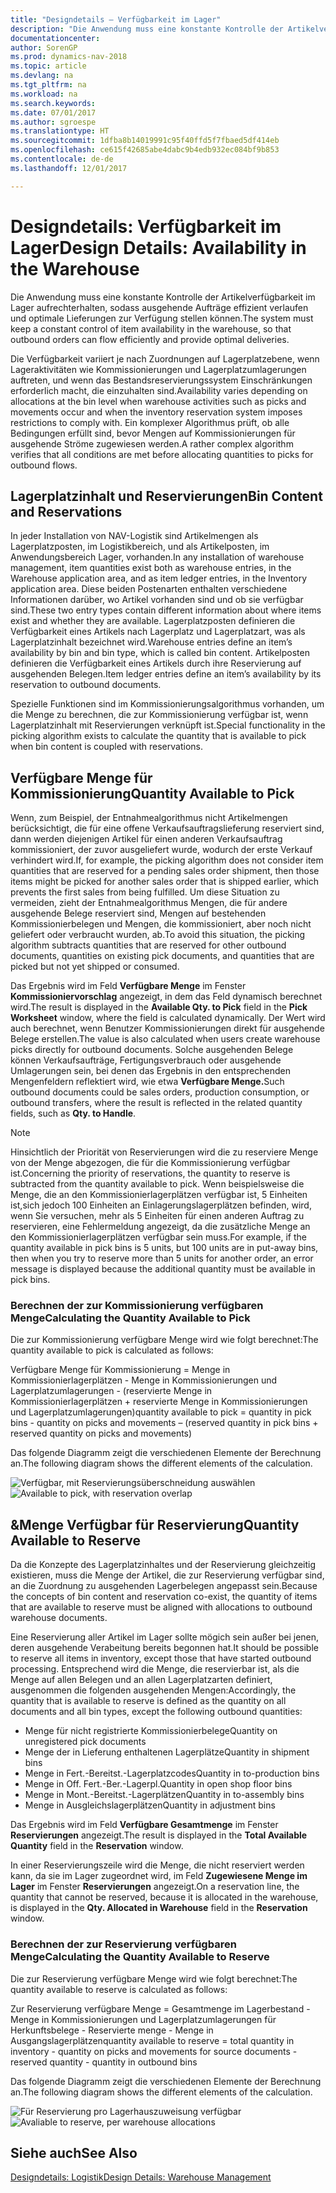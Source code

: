 ```yaml
---
title: "Designdetails – Verfügbarkeit im Lager"
description: "Die Anwendung muss eine konstante Kontrolle der Artikelverfügbarkeit im Lager aufrechterhalten, sodass ausgehende Aufträge effizient verlaufen und optimale Lieferungen zur Verfügung stellen können."
documentationcenter: 
author: SorenGP
ms.prod: dynamics-nav-2018
ms.topic: article
ms.devlang: na
ms.tgt_pltfrm: na
ms.workload: na
ms.search.keywords: 
ms.date: 07/01/2017
ms.author: sgroespe
ms.translationtype: HT
ms.sourcegitcommit: 1dfba8b14019991c95f40ffd5f7fbaed5df414eb
ms.openlocfilehash: ce615f42685abe4dabc9b4edb932ec084bf9b853
ms.contentlocale: de-de
ms.lasthandoff: 12/01/2017

---
```

# <a name="design-details-availability-in-the-warehouse"></a><span data-ttu-id="0b32b-103">Designdetails: Verfügbarkeit im Lager</span><span class="sxs-lookup"><span data-stu-id="0b32b-103">Design Details: Availability in the Warehouse</span></span>
<span data-ttu-id="0b32b-104">Die Anwendung muss eine konstante Kontrolle der Artikelverfügbarkeit im Lager aufrechterhalten, sodass ausgehende Aufträge effizient verlaufen und optimale Lieferungen zur Verfügung stellen können.</span><span class="sxs-lookup"><span data-stu-id="0b32b-104">The system must keep a constant control of item availability in the warehouse, so that outbound orders can flow efficiently and provide optimal deliveries.</span></span>  

 <span data-ttu-id="0b32b-105">Die Verfügbarkeit variiert je nach Zuordnungen auf Lagerplatzebene, wenn Lageraktivitäten wie Kommissionierungen und Lagerplatzumlagerungen auftreten, und wenn das Bestandsreservierungssystem Einschränkungen erforderlich macht, die einzuhalten sind.</span><span class="sxs-lookup"><span data-stu-id="0b32b-105">Availability varies depending on allocations at the bin level when warehouse activities such as picks and movements occur and when the inventory reservation system imposes restrictions to comply with.</span></span> <span data-ttu-id="0b32b-106">Ein komplexer Algorithmus prüft, ob alle Bedingungen erfüllt sind, bevor Mengen auf Kommissionierungen für ausgehende Ströme zugewiesen werden.</span><span class="sxs-lookup"><span data-stu-id="0b32b-106">A rather complex algorithm verifies that all conditions are met before allocating quantities to picks for outbound flows.</span></span>  

## <a name="bin-content-and-reservations"></a><span data-ttu-id="0b32b-107">Lagerplatzinhalt und Reservierungen</span><span class="sxs-lookup"><span data-stu-id="0b32b-107">Bin Content and Reservations</span></span>  
 <span data-ttu-id="0b32b-108">In jeder Installation von NAV-Logistik sind Artikelmengen als Lagerplatzposten, im Logistikbereich, und als Artikelposten, im Anwendungsbereich Lager, vorhanden.</span><span class="sxs-lookup"><span data-stu-id="0b32b-108">In any installation of warehouse management, item quantities exist both as warehouse entries, in the Warehouse application area, and as item ledger entries, in the Inventory application area.</span></span> <span data-ttu-id="0b32b-109">Diese beiden Postenarten enthalten verschiedene Informationen darüber, wo Artikel vorhanden sind und ob sie verfügbar sind.</span><span class="sxs-lookup"><span data-stu-id="0b32b-109">These two entry types contain different information about where items exist and whether they are available.</span></span> <span data-ttu-id="0b32b-110">Lagerplatzposten definieren die Verfügbarkeit eines Artikels nach Lagerplatz und Lagerplatzart, was als Lagerplatzinhalt bezeichnet wird.</span><span class="sxs-lookup"><span data-stu-id="0b32b-110">Warehouse entries define an item’s availability by bin and bin type, which is called bin content.</span></span> <span data-ttu-id="0b32b-111">Artikelposten definieren die Verfügbarkeit eines Artikels durch ihre Reservierung auf ausgehenden Belegen.</span><span class="sxs-lookup"><span data-stu-id="0b32b-111">Item ledger entries define an item’s availability by its reservation to outbound documents.</span></span>  

 <span data-ttu-id="0b32b-112">Spezielle Funktionen sind im Kommissionierungsalgorithmus vorhanden, um die Menge zu berechnen, die zur Kommissionierung verfügbar ist, wenn Lagerplatzinhalt mit Reservierungen verknüpft ist.</span><span class="sxs-lookup"><span data-stu-id="0b32b-112">Special functionality in the picking algorithm exists to calculate the quantity that is available to pick when bin content is coupled with reservations.</span></span>  

## <a name="quantity-available-to-pick"></a><span data-ttu-id="0b32b-113">Verfügbare Menge für Kommissionierung</span><span class="sxs-lookup"><span data-stu-id="0b32b-113">Quantity Available to Pick</span></span>  
 <span data-ttu-id="0b32b-114">Wenn, zum Beispiel, der Entnahmealgorithmus nicht Artikelmengen berücksichtigt, die für eine offene Verkaufsauftragslieferung reserviert sind, dann werden diejenigen Artikel für einen anderen Verkaufsauftrag kommissioniert, der zuvor ausgeliefert wurde, wodurch der erste Verkauf verhindert wird.</span><span class="sxs-lookup"><span data-stu-id="0b32b-114">If, for example, the picking algorithm does not consider item quantities that are reserved for a pending sales order shipment, then those items might be picked for another sales order that is shipped earlier, which prevents the first sales from being fulfilled.</span></span> <span data-ttu-id="0b32b-115">Um diese Situation zu vermeiden, zieht der Entnahmealgorithmus Mengen, die für andere ausgehende Belege reserviert sind, Mengen auf bestehenden Kommissionierbelegen und Mengen, die kommissioniert, aber noch nicht geliefert oder verbraucht wurden, ab.</span><span class="sxs-lookup"><span data-stu-id="0b32b-115">To avoid this situation, the picking algorithm subtracts quantities that are reserved for other outbound documents, quantities on existing pick documents, and quantities that are picked but not yet shipped or consumed.</span></span>  

 <span data-ttu-id="0b32b-116">Das Ergebnis wird im Feld **Verfügbare Menge** im Fenster **Kommissioniervorschlag** angezeigt, in dem das Feld dynamisch berechnet wird.</span><span class="sxs-lookup"><span data-stu-id="0b32b-116">The result is displayed in the **Available Qty. to Pick** field in the **Pick Worksheet** window, where the field is calculated dynamically.</span></span> <span data-ttu-id="0b32b-117">Der Wert wird auch berechnet, wenn Benutzer Kommissionierungen direkt für ausgehende Belege erstellen.</span><span class="sxs-lookup"><span data-stu-id="0b32b-117">The value is also calculated when users create warehouse picks directly for outbound documents.</span></span> <span data-ttu-id="0b32b-118">Solche ausgehenden Belege können Verkaufsaufträge, Fertigungsverbrauch oder ausgehende Umlagerungen sein, bei denen das Ergebnis in den entsprechenden Mengenfeldern reflektiert wird, wie etwa **Verfügbare Menge.**</span><span class="sxs-lookup"><span data-stu-id="0b32b-118">Such outbound documents could be sales orders, production consumption, or outbound transfers, where the result is reflected in the related quantity fields, such as **Qty. to Handle**.</span></span>  

> [!NOTE]  
>  <span data-ttu-id="0b32b-119">Hinsichtlich der Priorität von Reservierungen wird die zu reserviere Menge von der Menge abgezogen, die für die Kommissionierung verfügbar ist.</span><span class="sxs-lookup"><span data-stu-id="0b32b-119">Concerning the priority of reservations, the quantity to reserve is subtracted from the quantity available to pick.</span></span> <span data-ttu-id="0b32b-120">Wenn beispielsweise die Menge, die an den Kommissionierlagerplätzen verfügbar ist, 5 Einheiten ist,sich jedoch 100 Einheiten an Einlagerungslagerplätzen befinden, wird, wenn Sie versuchen, mehr als 5 Einheiten für einen anderen Auftrag zu reservieren, eine Fehlermeldung angezeigt, da die zusätzliche Menge an den Kommissionierlagerplätzen verfügbar sein muss.</span><span class="sxs-lookup"><span data-stu-id="0b32b-120">For example, if the quantity available in pick bins is 5 units, but 100 units are in put-away bins, then when you try to reserve more than 5 units for another order, an error message is displayed because the additional quantity must be available in pick bins.</span></span>  

### <a name="calculating-the-quantity-available-to-pick"></a><span data-ttu-id="0b32b-121">Berechnen der zur Kommissionierung verfügbaren Menge</span><span class="sxs-lookup"><span data-stu-id="0b32b-121">Calculating the Quantity Available to Pick</span></span>  
 <span data-ttu-id="0b32b-122">Die zur Kommissionierung verfügbare Menge wird wie folgt berechnet:</span><span class="sxs-lookup"><span data-stu-id="0b32b-122">The quantity available to pick is calculated as follows:</span></span>  

 <span data-ttu-id="0b32b-123">Verfügbare Menge für Kommissionierung = Menge in Kommissionierlagerplätzen - Menge in Kommissionierungen und Lagerplatzumlagerungen - (reservierte Menge in Kommissionierlagerplätzen + reservierte Menge in Kommissionierungen und Lagerplatzumlagerungen)</span><span class="sxs-lookup"><span data-stu-id="0b32b-123">quantity available to pick = quantity in pick bins - quantity on picks and movements – (reserved quantity in pick bins + reserved quantity on picks and movements)</span></span>  

 <span data-ttu-id="0b32b-124">Das folgende Diagramm zeigt die verschiedenen Elemente der Berechnung an.</span><span class="sxs-lookup"><span data-stu-id="0b32b-124">The following diagram shows the different elements of the calculation.</span></span>  

 <span data-ttu-id="0b32b-125">![Verfügbar, mit Reservierungsüberschneidung auswählen](media/design_details_warehouse_management_availability_2.png "design_details_warehouse_management_availability_2")</span><span class="sxs-lookup"><span data-stu-id="0b32b-125">![Available to pick, with reservation overlap](media/design_details_warehouse_management_availability_2.png "design_details_warehouse_management_availability_2")</span></span>  

## <a name="quantity-available-to-reserve"></a><span data-ttu-id="0b32b-126">&Menge Verfügbar für Reservierung</span><span class="sxs-lookup"><span data-stu-id="0b32b-126">Quantity Available to Reserve</span></span>  
 <span data-ttu-id="0b32b-127">Da die Konzepte des Lagerplatzinhaltes und der Reservierung gleichzeitig existieren, muss die Menge der Artikel, die zur Reservierung verfügbar sind, an die Zuordnung zu ausgehenden Lagerbelegen angepasst sein.</span><span class="sxs-lookup"><span data-stu-id="0b32b-127">Because the concepts of bin content and reservation co-exist, the quantity of items that are available to reserve must be aligned with allocations to outbound warehouse documents.</span></span>  

 <span data-ttu-id="0b32b-128">Eine Reservierung aller Artikel im Lager sollte mögich sein außer bei jenen, deren ausgehende Verabeitung bereits begonnen hat.</span><span class="sxs-lookup"><span data-stu-id="0b32b-128">It should be possible to reserve all items in inventory, except those that have started outbound processing.</span></span> <span data-ttu-id="0b32b-129">Entsprechend wird die Menge, die reservierbar ist, als die Menge auf allen Belegen und an allen Lagerplatzarten definiert, ausgenommen die folgenden ausgehenden Mengen:</span><span class="sxs-lookup"><span data-stu-id="0b32b-129">Accordingly, the quantity that is available to reserve is defined as the quantity on all documents and all bin types, except the following outbound quantities:</span></span>  

-   <span data-ttu-id="0b32b-130">Menge für nicht registrierte Kommissionierbelege</span><span class="sxs-lookup"><span data-stu-id="0b32b-130">Quantity on unregistered pick documents</span></span>  
-   <span data-ttu-id="0b32b-131">Menge der in Lieferung enthaltenen Lagerplätze</span><span class="sxs-lookup"><span data-stu-id="0b32b-131">Quantity in shipment bins</span></span>  
-   <span data-ttu-id="0b32b-132">Menge in Fert.-Bereitst.-Lagerplatzcodes</span><span class="sxs-lookup"><span data-stu-id="0b32b-132">Quantity in to-production bins</span></span>  
-   <span data-ttu-id="0b32b-133">Menge in Off. Fert.-Ber.-Lagerpl.</span><span class="sxs-lookup"><span data-stu-id="0b32b-133">Quantity in open shop floor bins</span></span>  
-   <span data-ttu-id="0b32b-134">Menge in Mont.-Bereitst.-Lagerplätzen</span><span class="sxs-lookup"><span data-stu-id="0b32b-134">Quantity in to-assembly bins</span></span>  
-   <span data-ttu-id="0b32b-135">Menge in Ausgleichslagerplätzen</span><span class="sxs-lookup"><span data-stu-id="0b32b-135">Quantity in adjustment bins</span></span>  

 <span data-ttu-id="0b32b-136">Das Ergebnis wird im Feld **Verfügbare Gesamtmenge** im Fenster **Reservierungen** angezeigt.</span><span class="sxs-lookup"><span data-stu-id="0b32b-136">The result is displayed in the **Total Available Quantity** field in the **Reservation** window.</span></span>  

 <span data-ttu-id="0b32b-137">In einer Reservierungszeile wird die Menge, die nicht reserviert werden kann, da sie im Lager zugeordnet wird, im Feld **Zugewiesene Menge im Lager** im Fenster **Reservierungen** angezeigt.</span><span class="sxs-lookup"><span data-stu-id="0b32b-137">On a reservation line, the quantity that cannot be reserved, because it is allocated in the warehouse, is displayed in the **Qty. Allocated in Warehouse** field in the **Reservation** window.</span></span>  

### <a name="calculating-the-quantity-available-to-reserve"></a><span data-ttu-id="0b32b-138">Berechnen der zur Reservierung verfügbaren Menge</span><span class="sxs-lookup"><span data-stu-id="0b32b-138">Calculating the Quantity Available to Reserve</span></span>  
 <span data-ttu-id="0b32b-139">Die zur Reservierung verfügbare Menge wird wie folgt berechnet:</span><span class="sxs-lookup"><span data-stu-id="0b32b-139">The quantity available to reserve is calculated as follows:</span></span>  

 <span data-ttu-id="0b32b-140">Zur Reservierung verfügbare Menge = Gesamtmenge im Lagerbestand - Menge in Kommissionierungen und Lagerplatzumlagerungen für Herkunftsbelege - Reservierte menge - Menge in Ausgangslagerplätzen</span><span class="sxs-lookup"><span data-stu-id="0b32b-140">quantity available to reserve = total quantity in inventory - quantity on picks and movements for source documents - reserved quantity - quantity in outbound bins</span></span>  

 <span data-ttu-id="0b32b-141">Das folgende Diagramm zeigt die verschiedenen Elemente der Berechnung an.</span><span class="sxs-lookup"><span data-stu-id="0b32b-141">The following diagram shows the different elements of the calculation.</span></span>  

 <span data-ttu-id="0b32b-142">![Für Reservierung pro Lagerhauszuweisung verfügbar](media/design_details_warehouse_management_availability_3.png "design_details_warehouse_management_availability_3")</span><span class="sxs-lookup"><span data-stu-id="0b32b-142">![Avaliable to reserve, per warehouse allocations](media/design_details_warehouse_management_availability_3.png "design_details_warehouse_management_availability_3")</span></span>  

## <a name="see-also"></a><span data-ttu-id="0b32b-143">Siehe auch</span><span class="sxs-lookup"><span data-stu-id="0b32b-143">See Also</span></span>  
 [<span data-ttu-id="0b32b-144">Designdetails: Logistik</span><span class="sxs-lookup"><span data-stu-id="0b32b-144">Design Details: Warehouse Management</span></span>](design-details-warehouse-management.md)


